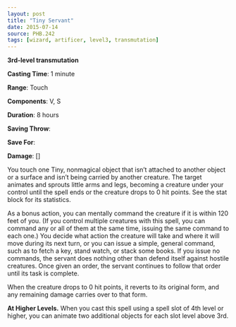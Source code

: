 ```yaml
---
layout: post
title: "Tiny Servant"
date: 2015-07-14
source: PHB.242
tags: [wizard, artificer, level3, transmutation]
---
```


**3rd-level transmutation**

**Casting Time**: 1 minute

**Range**: Touch

**Components**: V, S

**Duration**: 8 hours

**Saving Throw**:

**Save For**:

**Damage**: []

You touch one Tiny, nonmagical object that isn’t attached to another object or a surface and isn’t being carried by another creature. The target animates and
sprouts little arms and legs, becoming a creature under your control until the spell ends or the creature drops to 0 hit points. See the stat block for its statistics.

As a bonus action, you can mentally command the creature if it is within 120 feet of you. (If you control multiple creatures with this spell, you can command any
or all of them at the same time, issuing the same command to each one.) You decide what action the creature will take and where it will move during its next turn, or
you can issue a simple, general command, such as to fetch a key, stand watch, or stack some books. If you issue no commands, the servant does nothing other than
defend itself against hostile creatures. Once given an order, the servant continues to follow that order until its task is complete.

When the creature drops to 0 hit points, it reverts to its original form, and any remaining damage carries over to that form.

**At Higher Levels.** When you cast this spell using a spell slot of 4th level or higher, you can animate two additional objects for each slot level above 3rd.